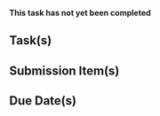 **This task has not yet been completed**

Task(s)
-------

Submission Item(s)
------------------


Due Date(s)
-----------
